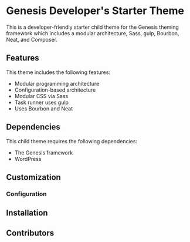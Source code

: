 # Genesis Developer's Starter Theme

This is a developer-friendly starter child theme for the Genesis theming framework which includes a modular architecture, Sass, gulp, Bourbon, Neat, and Composer. 

## Features

This theme includes the following features:

- Modular programming architecture
- Configuration-based architecture
- Modular CSS via Sass
- Task runner uses gulp
- Uses Bourbon and Neat

## Dependencies

This child theme requires the following dependencies:

- The Genesis framework
- WordPress

## Customization

### Configuration

## Installation



## Contributors 
